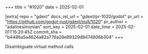 +++
title = "#1020"
date = 2025-02-01

[extra]
repo = "gdext"
docs_rel_url = "gdext/pr-1020/godot"
pr_url = "https://github.com/godot-rust/gdext/pull/1020"
pr_author = "adalinesimonian"
sort_key = 2025-02-01
date_time = 2025-02-01T15:20:45Z
commit_sha = "b4486a5a4624a82a776a28e89329d8474806b304"
+++

Disambiguate virtual method calls

